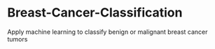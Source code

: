 # Breast-Cancer-Classification
Apply machine learning to classify benign or malignant breast cancer tumors 
